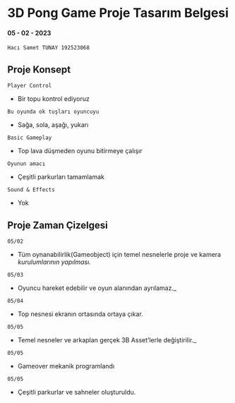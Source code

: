 # 3D Pong Game Proje Tasarım Belgesi

#### 05 - 02 - 2023

```
Hacı Samet TUNAY 192523068
```
## Proje Konsept



```
Player Control
```

- Bir topu kontrol ediyoruz

```
Bu oyunda ok tuşları oyuncuyu
```

- Sağa, sola, aşağı, yukarı


```
Basic Gameplay
```

- Top lava düşmeden oyunu bitirmeye çalışır

```
Oyunun amacı
```

- Çeşitli parkurları tamamlamak


```
Sound & Effects
```

- Yok


## Proje Zaman Çizelgesi

```
05/02
```

- Tüm oynanabilirlik(Gameobject) için temel nesnelerle proje ve kamera
    _kurulumlarının yapılması._


```
05/03
```

- Oyuncu hareket edebilir ve oyun alanından ayrılamaz._


```
05/04
```

- Top nesnesi ekranın ortasında ortaya çıkar.

```
05/05
```

- Temel nesneler ve arkaplan gerçek 3B Asset’lerle değiştirilir._

```
05/05
```

- Gameover mekanik programlandı

```
05/05
```

- Çeşitli parkurlar ve sahneler oluşturuldu.


